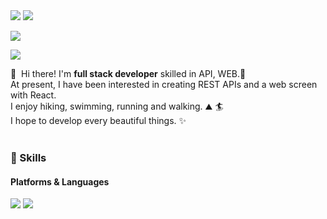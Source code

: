 <img src="https://img.shields.io/badge/React-blue?style=flat-square&logo=React&logoColor=while"/>
<img src="https://img.shields.io/badge/React-blue?style=flat-square&logo=React&logoColor=while"/>

<p>
 
  <a href="https://www.instagram.com/parkjjiiwoong/" target="_blank"><img src="https://img.shields.io/badge/Parkjjiiwoong-0A66C2?style=flat-square&logo=Instagram&logoColor=white"/></a>

  <a href="mailto:dkfxldptm1@gmail.com" target="_blank"><img src="https://img.shields.io/badge/dkfxldptm1@gmail.com-EA4335?style=flat-square&logo=Gmail&logoColor=white"/></a>
</p>
<p>
  👋&nbsp; Hi there! I'm <b>full stack developer</b> skilled in API, WEB.🚀<br/>
  At present, I have been interested in creating REST APIs and a web screen with React.<br/>
  I enjoy hiking, swimming, running and walking. ⛰ 🏄<br/>
  I hope to develop every beautiful things. ✨ <br/><br/>
</p>

### 💪 Skills
#### Platforms & Languages
<p>
  <img src="https://img.shields.io/badge/React-61DAFB?style=flat-square&logo=React&logoColor=black"/>
  <img src="https://img.shields.io/badge/Node.js-02569B?style=flat-square&logo=Node.js&logoColor=white"/>
</p>
